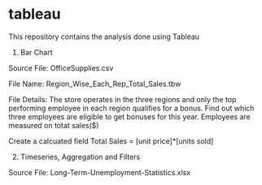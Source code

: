 # tableau
This repository contains the analysis done using Tableau

1. Bar Chart 

Source File: OfficeSupplies.csv

File Name: Region_Wise_Each_Rep_Total_Sales.tbw

File Details: The store operates in the three regions and only the top performing employee in each region qualifies for a bonus. Find out which three employees are eligible to get bonuses for this year. Employees are measured on totat sales($)

Create a calcuated field Total Sales = [unit price]*[units sold]

2. Timeseries, Aggregation and Filters

Source File: Long-Term-Unemployment-Statistics.xlsx
